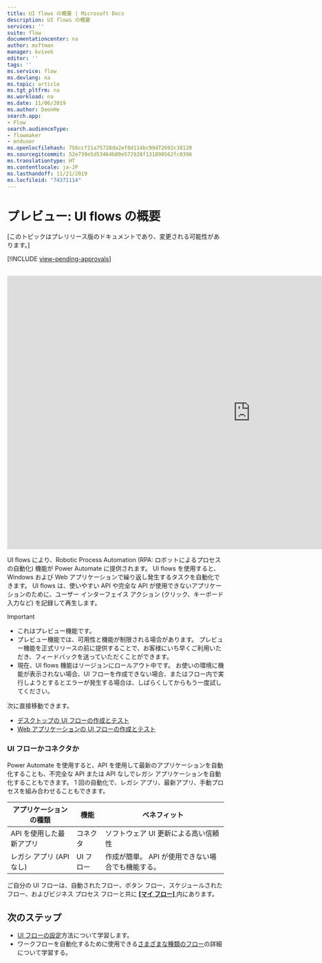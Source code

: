 ```yaml
---
title: UI flows の概要 | Microsoft Docs
description: UI flows の概要
services: ''
suite: flow
documentationcenter: na
author: msftman
manager: kvivek
editor: ''
tags: ''
ms.service: flow
ms.devlang: na
ms.topic: article
ms.tgt_pltfrm: na
ms.workload: na
ms.date: 11/06/2019
ms.author: DeonHe
search.app:
- Flow
search.audienceType:
- flowmaker
- enduser
ms.openlocfilehash: 756ccf21a75728da2ef8d114bc99d72692c38120
ms.sourcegitcommit: 52e739e5d53464b80e572928f131890562fc0396
ms.translationtype: HT
ms.contentlocale: ja-JP
ms.lasthandoff: 11/21/2019
ms.locfileid: "74371114"
---
```

# <a name="preview-introduction-to-ui-flows"></a>プレビュー: UI flows の概要

[このトピックはプレリリース版のドキュメントであり、変更される可能性があります。]

[!INCLUDE [view-pending-approvals](../includes/cc-rebrand.md)]

<br>
<iframe width="1129" height="635" src="https://www.youtube.com/embed/bZrrdoytTH0" frameborder="0" allow="accelerometer; autoplay; encrypted-media; gyroscope; picture-in-picture" allowfullscreen></iframe>

UI flows により、Robotic Process Automation (RPA: ロボットによるプロセスの自動化) 機能が Power Automate に提供されます。 UI flows を使用すると、Windows および Web アプリケーションで繰り返し発生するタスクを自動化できます。 UI flows は、使いやすい API や完全な API が使用できないアプリケーションのために、ユーザー インターフェイス アクション (クリック、キーボード入力など) を記録して再生します。

> [!IMPORTANT]
> - これはプレビュー機能です。
> - プレビュー機能では、可用性と機能が制限される場合があります。 プレビュー機能を正式リリースの前に提供することで、お客様にいち早くご利用いただき、フィードバックを送っていただくことができます。
> - 現在、UI flows 機能はリージョンにロールアウト中です。 お使いの環境に機能が表示されない場合、UI フローを作成できない場合、またはフロー内で実行しようとするとエラーが発生する場合は、しばらくしてからもう一度試してください。

次に直接移動できます。

- [デスクトップの UI フローの作成とテスト](create-desktop.md) 
- [Web アプリケーションの UI フローの作成とテスト](create-web.md)  

### <a name="ui-flows-or-connectors"></a>UI フローかコネクタか

Power Automate を使用すると、API を使用して最新のアプリケーションを自動化することも、不完全な API または API なしでレガシ アプリケーションを自動化することもできます。 1 回の自動化で、レガシ アプリ、最新アプリ、手動プロセスを組み合わせることもできます。

| **アプリケーションの種類**      | **機能** | **ベネフィット**     |
|---------------------------|----------------------------|------------------|
| API を使用した最新アプリ| コネクタ                 | ソフトウェア UI 更新による高い信頼性 |
| レガシ アプリ (API なし)          | UI フロー                    | 作成が簡単。 API が使用できない場合でも機能する。   |


ご自分の UI フローは、自動されたフロー、ボタン フロー、スケジュールされたフロー、およびビジネス プロセス フローと共に [ **[マイ フロー]** ](manage.md) 内にあります。

## <a name="next-steps"></a>次のステップ

- [UI フローの設定](setup.md)方法について学習します。 
- ワークフローを自動化するために使用できる[さまざまな種類のフロー](..\getting-started.md#types-of-flows)の詳細について学習する。


